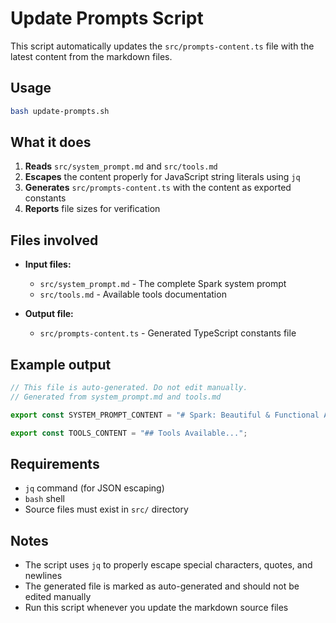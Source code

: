 # Update Prompts Script

This script automatically updates the `src/prompts-content.ts` file with the latest content from the markdown files.

## Usage

```bash
bash update-prompts.sh
```

## What it does

1. **Reads** `src/system_prompt.md` and `src/tools.md`
2. **Escapes** the content properly for JavaScript string literals using `jq`
3. **Generates** `src/prompts-content.ts` with the content as exported constants
4. **Reports** file sizes for verification

## Files involved

- **Input files:**
  - `src/system_prompt.md` - The complete Spark system prompt
  - `src/tools.md` - Available tools documentation
  
- **Output file:**
  - `src/prompts-content.ts` - Generated TypeScript constants file

## Example output

```typescript
// This file is auto-generated. Do not edit manually.
// Generated from system_prompt.md and tools.md

export const SYSTEM_PROMPT_CONTENT = "# Spark: Beautiful & Functional Applications Guide...";

export const TOOLS_CONTENT = "## Tools Available...";
```

## Requirements

- `jq` command (for JSON escaping)
- `bash` shell
- Source files must exist in `src/` directory

## Notes

- The script uses `jq` to properly escape special characters, quotes, and newlines
- The generated file is marked as auto-generated and should not be edited manually
- Run this script whenever you update the markdown source files